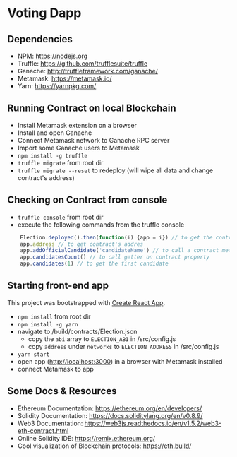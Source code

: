 # Voting Dapp

## Dependencies
- NPM: https://nodejs.org
- Truffle: https://github.com/trufflesuite/truffle
- Ganache: http://truffleframework.com/ganache/
- Metamask: https://metamask.io/
- Yarn: https://yarnpkg.com/

## Running Contract on local Blockchain
- Install Metamask extension on a browser 
- Install and open Ganache
- Connect Metamask network to Ganache RPC server
- Import some Ganache users to Metamask 
- `npm install -g truffle`
- `truffle migrate` from root dir
- `truffle migrate --reset` to redeploy (will wipe all data and change contract's address)
  
## Checking on Contract from console 
- `truffle console` from root dir
- execute the following commands from the truffle console
``` javascript
    Election.deployed().then(function(i) {app = i}) // to get the contract instance
    app.address // to get contract's addres
    app.addOfficialCandidate('candidateName') // to call a contract method
    app.candidatesCount() // to call getter on contract property
    app.candidates(1) // to get the first candidate
```

## Starting front-end app
This project was bootstrapped with [Create React App](https://github.com/facebook/create-react-app).

- `npm install` from root dir
- `npm install -g yarn`
- navigate to /build/contracts/Election.json
  - copy the `abi` array to `ELECTION_ABI` in /src/config.js 
  - copy `address` under `networks` to `ELECTION_ADDRESS` in /src/config.js
- `yarn start`
- open app ([http://localhost:3000](http://localhost:3000)) in a browser with Metamask installed
- connect Metamask to app


## Some Docs & Resources
- Ethereum Documentation: https://ethereum.org/en/developers/
- Solidity Documentation: https://docs.soliditylang.org/en/v0.8.9/
- Web3 Documentation: https://web3js.readthedocs.io/en/v1.5.2/web3-eth-contract.html
- Online Solidity IDE: https://remix.ethereum.org/
- Cool visualization of Blockchain protocols: https://eth.build/
